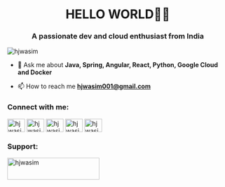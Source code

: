 
<h1 align="center">HELLO WORLD👨‍💻</h1>
<h3 align="center">A passionate dev and cloud enthusiast from India</h3>

<p align="left"> <img src="https://komarev.com/ghpvc/?username=hjwasim&label=Profile%20views&color=0e75b6&style=flat" alt="hjwasim" /> </p>

- 💬 Ask me about **Java, Spring, Angular, React, Python, Google Cloud and Docker**

- 📫 How to reach me **hjwasim001@gmail.com**

<h3 align="left">Connect with me:</h3>
<p align="left">
<a href="https://twitter.com/hjwasim" target="blank"><img align="center" src="https://raw.githubusercontent.com/rahuldkjain/github-profile-readme-generator/master/src/images/icons/Social/twitter.svg" alt="hjwasim" height="30" width="40" /></a>
<a href="https://linkedin.com/in/hjwasim" target="blank"><img align="center" src="https://raw.githubusercontent.com/rahuldkjain/github-profile-readme-generator/master/src/images/icons/Social/linked-in-alt.svg" alt="hjwasim" height="30" width="40" /></a>
<a href="https://fb.com/hjwasim" target="blank"><img align="center" src="https://raw.githubusercontent.com/rahuldkjain/github-profile-readme-generator/master/src/images/icons/Social/facebook.svg" alt="hjwasim" height="30" width="40" /></a>
<a href="https://instagram.com/hjwasim" target="blank"><img align="center" src="https://raw.githubusercontent.com/rahuldkjain/github-profile-readme-generator/master/src/images/icons/Social/instagram.svg" alt="hjwasim" height="30" width="40" /></a>
<a href="https://www.youtube.com/c/hjwasim" target="blank"><img align="center" src="https://raw.githubusercontent.com/rahuldkjain/github-profile-readme-generator/master/src/images/icons/Social/youtube.svg" alt="hjwasim" height="30" width="40" /></a>
</p>

<h3 align="left">Support:</h3>
<p><a href="https://www.buymeacoffee.com/hjwasim"> <img align="left" src="https://cdn.buymeacoffee.com/buttons/v2/default-yellow.png" height="50" width="210" alt="hjwasim" /></a></p><br><br>
